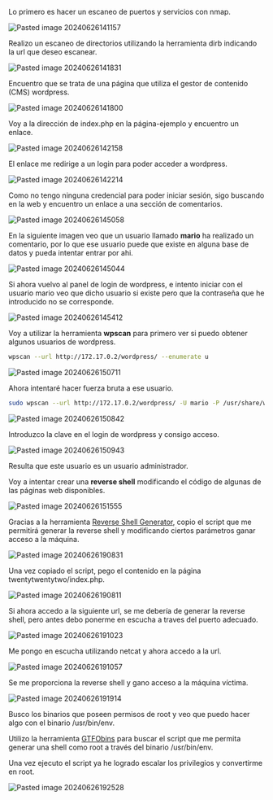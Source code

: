 Lo primero es hacer un escaneo de puertos y servicios con nmap.

![Pasted image 20240626141157](https://github.com/user-attachments/assets/d2b29fb2-03b2-41e9-92ce-e3eb47feb46a)

Realizo un escaneo de directorios utilizando la herramienta dirb indicando la url que deseo escanear.

![Pasted image 20240626141831](https://github.com/user-attachments/assets/fa8b6771-803e-427d-afda-6e6da8106547)

Encuentro que se trata de una página que utiliza el gestor de contenido (CMS) wordpress.

![Pasted image 20240626141800](https://github.com/user-attachments/assets/5f6dc7af-6b9f-4e71-8a63-9aef3d949535)

Voy a la dirección de index.php en la página-ejemplo y encuentro un enlace.

![Pasted image 20240626142158](https://github.com/user-attachments/assets/f885e0aa-ed29-45a3-a3ee-37a8413329d4)

El enlace me redirige a un login para poder acceder a wordpress.

![Pasted image 20240626142214](https://github.com/user-attachments/assets/75026661-ec04-4f28-9945-7cf2a293cbab)

Como no tengo ninguna credencial para poder iniciar sesión, sigo buscando en la web y encuentro un enlace a una sección de comentarios.

![Pasted image 20240626145058](https://github.com/user-attachments/assets/9c296ee9-fc09-4796-bb86-50137393e281)

En la siguiente imagen veo que un usuario llamado **mario** ha realizado un comentario, por lo que ese usuario puede que existe en alguna base de datos y pueda intentar entrar por ahi.

![Pasted image 20240626145044](https://github.com/user-attachments/assets/0526b373-8e15-43f5-983b-4cba7060231c)

Si ahora vuelvo al panel de login de wordpress, e intento iniciar con el usuario mario veo que dicho usuario si existe pero que la contraseña que he introducido no se corresponde.

![Pasted image 20240626145412](https://github.com/user-attachments/assets/638f0509-4ffc-4192-bef1-4dd6372185f8)

Voy a utilizar la herramienta **wpscan** para primero ver si puedo obtener algunos usuarios de wordpress.

```bash
wpscan --url http://172.17.0.2/wordpress/ --enumerate u
```

![Pasted image 20240626150711](https://github.com/user-attachments/assets/d8d54cdc-ae06-48ba-a19b-79ae7f8b27ba)

Ahora intentaré hacer fuerza bruta a ese usuario.

```bash
sudo wpscan --url http://172.17.0.2/wordpress/ -U mario -P /usr/share/wordlists/rockyou.txt
```

![Pasted image 20240626150842](https://github.com/user-attachments/assets/51276dfd-aeee-4c74-ab94-fa57d3e9d556)

Introduzco la clave en el login de wordpress y consigo acceso.

![Pasted image 20240626150943](https://github.com/user-attachments/assets/d5dae78b-02f1-48ff-ab2d-5eb1e194c6d8)

Resulta que este usuario es un usuario administrador.

Voy a intentar crear una **reverse shell** modificando el código de algunas de las páginas web disponibles.

![Pasted image 20240626151555](https://github.com/user-attachments/assets/7301f608-338d-4a33-9cf9-285e80b43a11)

Gracias a la herramienta [Reverse Shell Generator](https://www.revshells.com/), copio el script que me permitirá generar la reverse shell y modificando ciertos parámetros ganar acceso a la máquina.

![Pasted image 20240626190831](https://github.com/user-attachments/assets/907fee45-a857-43d8-abb8-d25a8cbeaead)

Una vez copiado el script, pego el contenido en la página twentytwentytwo/index.php.

![Pasted image 20240626190811](https://github.com/user-attachments/assets/5b366d90-4b7f-40c2-9ed4-8ab4bdc1b307)

Si ahora accedo a la siguiente url, se me debería de generar la reverse shell, pero antes debo ponerme en escucha a traves del puerto adecuado.

![Pasted image 20240626191023](https://github.com/user-attachments/assets/61440cdd-469f-4073-b1ee-aaf6a5848daf)

Me pongo en escucha utilizando netcat y ahora accedo a la url.

![Pasted image 20240626191057](https://github.com/user-attachments/assets/d19007d0-1e4b-4886-bbae-6da8fb8a1e98)

Se me proporciona la reverse shell y gano acceso a la máquina víctima.

![Pasted image 20240626191914](https://github.com/user-attachments/assets/377e06dc-cc11-4f87-8b31-86fee438f07d)

Busco los binarios que poseen permisos de root y veo que puedo hacer algo con el binario /usr/bin/env.

Utilizo la herramienta [GTFObins](https://gtfobins.github.io/) para buscar el script que me permita generar una shell como root a través del binario /usr/bin/env.

Una vez ejecuto el script ya he logrado escalar los privilegios y convertirme en root.

![Pasted image 20240626192528](https://github.com/user-attachments/assets/9debb392-c43c-40ae-a55b-b39edabe4ad1)
